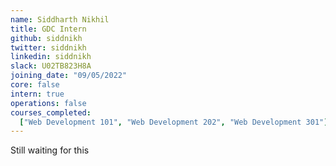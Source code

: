 ```yaml
---
name: Siddharth Nikhil
title: GDC Intern
github: siddnikh
twitter: siddnikh
linkedin: siddnikh
slack: U02TB823H8A
joining_date: "09/05/2022"
core: false
intern: true
operations: false
courses_completed:
  ["Web Development 101", "Web Development 202", "Web Development 301"]
---
```


Still waiting for this
